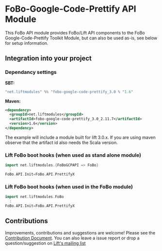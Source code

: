 # FoBo-Google-Code-Prettify API Module

This FoBo API module provides FoBo/Lift API components to the FoBo Google-Code-Prettify Toolkit Module, 
but can also be used as-is, see below for setup information.

## Integration into your project 

### Dependancy settings

**SBT:**
```scala
"net.liftmodules" %% "fobo-google-code-prettify_3.0 % "1.6"
```
**Maven:**
```xml  
<dependency>
  <groupId>net.liftmodules</groupId>
  <artifactId>fobo-google-code-prettify_3.0_2.11.7</artifactId>
  <version>1.6</version>
</dependency>
```
The example will include a module built for lift 3.0.x. 
If you are using maven observe that the artifact id also needs the Scala version.

### Lift FoBo boot hooks (when used as stand alone module)
```scala
import net.liftmodules.{FoBoGCPAPI => FoBo} 
  :
FoBo.API.Init=FoBo.API.PrettifyX 
```   

### Lift FoBo boot hooks (when used in the FoBo module)
```scala
import net.liftmodules.FoBo 
  :
FoBo.API.Init=FoBo.API.PrettifyX 
```
## Contributions

Improvements, contributions and suggestions are welcome! Please see the [Contribution Document](https://github.com/karma4u101/FoBo/blob/master/CONTRIBUTING.md). 
You can also leave a issue report or drop a question/suggestion on [Lift's mailing list](http://groups.google.com/group/liftweb/) 

